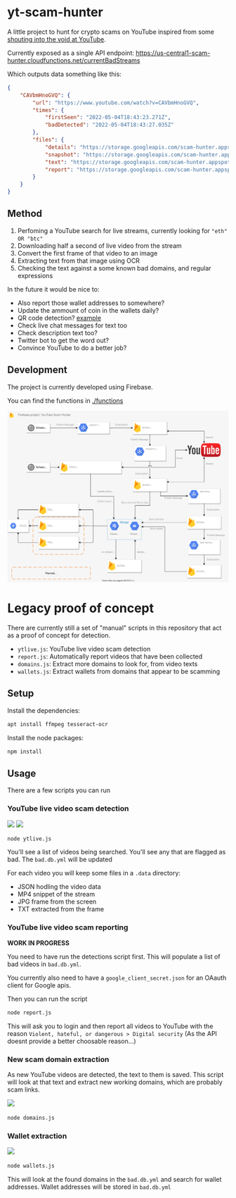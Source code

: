 # yt-scam-hunter

A little project to hunt for crypto scams on YouTube inspired from some [shouting into the void at YouTube](https://twitter.com/addshore/status/1520154767036751873).

Currently exposed as a single API endpoint: https://us-central1-scam-hunter.cloudfunctions.net/currentBadStreams

Which outputs data something like this:

```json
{
    "CAVbmHnoGVQ": {
        "url": "https://www.youtube.com/watch?v=CAVbmHnoGVQ",
        "times": {
            "firstSeen": "2022-05-04T18:43:23.271Z",
            "badDetected": "2022-05-04T18:43:27.035Z"
        },
        "files": {
            "details": "https://storage.googleapis.com/scam-hunter.appspot.com/CAVbmHnoGVQ%2Fvideo.json",
            "snapshot": "https://storage.googleapis.com/scam-hunter.appspot.com/CAVbmHnoGVQ%2F2022-05-04T18%3A43%3A27.035Z_snapshot.jpg",
            "text": "https://storage.googleapis.com/scam-hunter.appspot.com/CAVbmHnoGVQ%2F2022-05-04T18%3A43%3A27.035Z_text.txt",
            "report": "https://storage.googleapis.com/scam-hunter.appspot.com/CAVbmHnoGVQ%2F2022-05-04T18%3A43%3A27.035Z_report.txt"
        }
    }
}
```

## Method

1) Perfoming a YouTube search for live streams, currently looking for `"eth" OR "btc"`
2) Downloading half a second of live video from the stream
3) Convert the first frame of that video to an image
4) Extracting text from that image using OCR
5) Checking the text against a some known bad domains, and regular expressions

In the future it would be nice to:

- Also report those wallet addresses to somewhere?
- Update the ammount of coin in the wallets daily?
- QR code detection? [example](https://i.imgur.com/1jubd7R.png)
- Check live chat messages for text too
- Check description text too?
- Twitter bot to get the word out?
- Convince YouTube to do a better job?

## Development

The project is currently developed using Firebase.

You can find the functions in [./functions]()

![](./docs/overview.drawio.svg)

# Legacy proof of concept

There are currently still a set of "manual" scripts in this repository that act as a proof of concept for detection.

 - `ytlive.js`: YouTube live video scam detection
 - `report.js`: Automatically report videos that have been collected
 - `domains.js`: Extract more domains to look for, from video texts
 - `wallets.js`: Extract wallets from domains that appear to be scamming

## Setup

Install the dependencies:

```sh
apt install ffmpeg tesseract-ocr
```

Install the node packages:

```sh
npm install
```

## Usage

There are a few scripts you can run

### YouTube live video scam detection

![](https://i.imgur.com/A9uR5fX.png)
![](https://i.imgur.com/2OR1sr4.png)

```sh
node ytlive.js
```

You'll see a list of videos being searched.
You'll see any that are flagged as bad.
The `bad.db.yml` will be updated

For each video you will keep some files in a `.data` directory:

- JSON hodling the video data
- MP4 snippet of the stream
- JPG frame from the screen
- TXT extracted from the frame

### YouTube live video scam reporting

**WORK IN PROGRESS**

You need to have run the detections script first.
This will populate a list of bad videos in `bad.db.yml`.

You currently also need to have a `google_client_secret.json` for an OAauth client for Google apis.

Then you can run the script

```sh
node report.js
```

This will ask you to login and then report all videos to YouTube with the reason `Violent, hateful, or dangerous > Digital security` (As the API doesnt provide a better choosable reason...)

### New scam domain extraction

As new YouTube videos are detected, the text to them is saved.
This script will look at that text and extract new working domains, which are probably scam links.

![](https://i.imgur.com/ntDMV7M.png)

```sh
node domains.js
```

### Wallet extraction

![](https://i.imgur.com/3xL5XOE.png)

```sh
node wallets.js
```

This will look at the found domains in the `bad.db.yml` and search for wallet addresses.
Wallet addresses will be stored in `bad.db.yml`